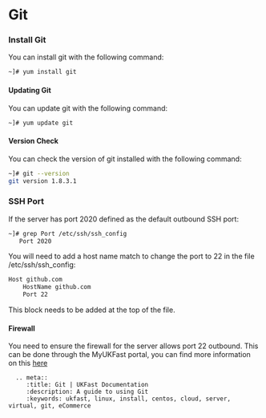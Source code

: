 # Git

### Install Git
You can install git with the following command:

```bash
~]# yum install git
```

#### Updating Git
You can update git with the following command:

```bash
~]# yum update git
```

#### Version Check
You can check the version of git installed with the following command:

```bash
~]# git --version
git version 1.8.3.1
```
### SSH Port
If the server has port 2020 defined as the default outbound SSH port:

```bash
~]# grep Port /etc/ssh/ssh_config
   Port 2020
```

You will need to add a host name match to change the port to 22 in the file /etc/ssh/ssh_config:

```bash
Host github.com
    HostName github.com
    Port 22
```

This block needs to be added at the top of the file.

#### Firewall
You need to ensure the firewall for the server allows port 22 outbound. This can be done through the MyUKFast portal, you can find more information on this [here](/network/firewalls/)

```eval_rst
  .. meta::
     :title: Git | UKFast Documentation
     :description: A guide to using Git
     :keywords: ukfast, linux, install, centos, cloud, server, virtual, git, eCommerce


